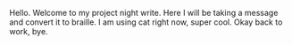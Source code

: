 Hello. Welcome to my project night write.
Here I will be taking a message and convert it to braille.
I am using cat right now, super cool. Okay back to work, bye.
